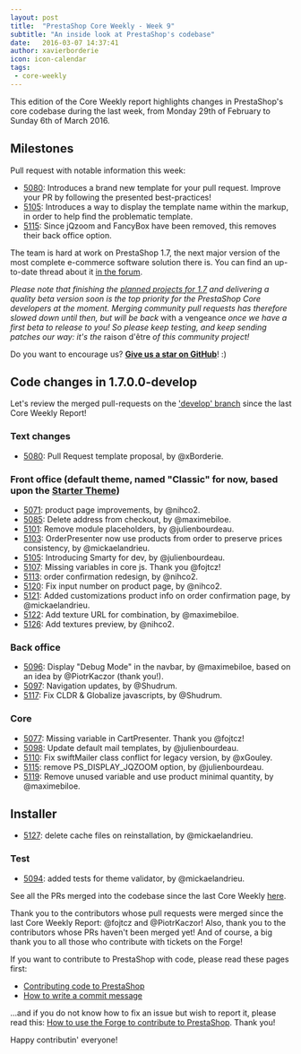 ```yaml
---
layout: post
title:  "PrestaShop Core Weekly - Week 9"
subtitle: "An inside look at PrestaShop's codebase"
date:   2016-03-07 14:37:41
author: xavierborderie
icon: icon-calendar
tags:
 - core-weekly
---
```


This edition of the Core Weekly report highlights changes in PrestaShop's core codebase during the last week, from Monday 29th of February to Sunday 6th of March 2016.


## Milestones

Pull request with notable information this week:

 * [5080](https://github.com/PrestaShop/PrestaShop/pull/5080): Introduces a brand new template for your pull request. Improve your PR by following the presented best-practices!
 * [5105](https://github.com/PrestaShop/PrestaShop/pull/5105): Introduces a way to display the template name within the markup, in order to help find the problematic template.
 * [5115](https://github.com/PrestaShop/PrestaShop/pull/5115): Since jQzoom and FancyBox have been removed, this removes their back office option.
 

The team is hard at work on PrestaShop 1.7, the next major version of the most complete e-commerce software solution there is. You can find an up-to-date thread about it [in the forum](https://www.prestashop.com/forums/topic/480580-want-to-know-more-about-17/).

_Please note that finishing the [planned projects for 1.7](http://build.prestashop.com/news/meet-prestashop-team-prestashop-1-7/) and delivering a quality beta version soon is the top priority for the PrestaShop Core developers at the moment. Merging community pull requests has therefore slowed down until then, but will be back_ with a vengeance _once we have a first beta to release to you! So please keep testing, and keep sending patches our way: it's the_ raison d'être _of this community project!_

Do you want to encourage us? **[Give us a star on GitHub](https://github.com/PrestaShop/PrestaShop)**! :)


## Code changes in 1.7.0.0-develop

Let's review the merged pull-requests on the ['develop' branch](https://github.com/PrestaShop/PrestaShop/tree/develop) since the last Core Weekly Report!


### Text changes

 * [5080](https://github.com/PrestaShop/PrestaShop/pull/5080): Pull Request template proposal, by @xBorderie.
 

### Front office (default theme, named "Classic" for now, based upon the [Starter Theme](https://github.com/PrestaShop/PrestaShop/tree/develop/themes/classic))

 * [5071](https://github.com/PrestaShop/PrestaShop/pull/5071): product page improvements, by @nihco2.
 * [5085](https://github.com/PrestaShop/PrestaShop/pull/5085): Delete address from checkout, by @maximebiloe.
 * [5101](https://github.com/PrestaShop/PrestaShop/pull/5101): Remove module placeholders, by @julienbourdeau.
 * [5103](https://github.com/PrestaShop/PrestaShop/pull/5103): OrderPresenter now use products from order to preserve prices consistency, by @mickaelandrieu.
 * [5105](https://github.com/PrestaShop/PrestaShop/pull/5105): Introducing Smarty for dev, by @julienbourdeau.
 * [5107](https://github.com/PrestaShop/PrestaShop/pull/5107): Missing variables in core js. Thank you @fojtcz!
 * [5113](https://github.com/PrestaShop/PrestaShop/pull/5113): order confirmation redesign, by @nihco2.
 * [5120](https://github.com/PrestaShop/PrestaShop/pull/5120): Fix input number on product page, by @nihco2.
 * [5121](https://github.com/PrestaShop/PrestaShop/pull/5121): Added customizations product info on order confirmation page, by @mickaelandrieu.
 * [5122](https://github.com/PrestaShop/PrestaShop/pull/5122): Add texture URL for combination, by @maximebiloe.
 * [5126](https://github.com/PrestaShop/PrestaShop/pull/5126): Add textures preview, by @nihco2.

 
### Back office

 * [5096](https://github.com/PrestaShop/PrestaShop/pull/5096): Display "Debug Mode" in the navbar, by @maximebiloe, based on an idea by @PiotrKaczor (thank you!).
 * [5097](https://github.com/PrestaShop/PrestaShop/pull/5097): Navigation updates, by @Shudrum.
 * [5117](https://github.com/PrestaShop/PrestaShop/pull/5117): Fix CLDR & Globalize javascripts, by @Shudrum.


### Core

 * [5077](https://github.com/PrestaShop/PrestaShop/pull/5077): Missing variable in CartPresenter. Thank you @fojtcz!
 * [5098](https://github.com/PrestaShop/PrestaShop/pull/5098): Update default mail templates, by @julienbourdeau.
 * [5110](https://github.com/PrestaShop/PrestaShop/pull/5110): Fix swiftMailer class conflict for legacy version, by @xGouley.
 * [5115](https://github.com/PrestaShop/PrestaShop/pull/5115): remove PS_DISPLAY_JQZOOM option, by @julienbourdeau.
 * [5119](https://github.com/PrestaShop/PrestaShop/pull/5119): Remove unused variable and use product minimal quantity, by @maximebiloe.
 
 
## Installer
 
 * [5127](https://github.com/PrestaShop/PrestaShop/pull/5127): delete cache files on reinstallation, by @mickaelandrieu.
 
 
### Test
 
 * [5094](https://github.com/PrestaShop/PrestaShop/pull/5094): added tests for theme validator, by @mickaelandrieu.
 

See all the PRs merged into the codebase since the last Core Weekly [here](https://github.com/PrestaShop/PrestaShop/pulls?utf8=%E2%9C%93&q=is%3Apr+is%3Amerged+merged%3A2016-02-29..2016-03-06+).

Thank you to the contributors whose pull requests were merged since the last Core Weekly Report: @fojtcz and @PiotrKaczor! Also, thank you to the contributors whose PRs haven't been merged yet! And of course, a big thank you to all those who contribute with tickets on the Forge!

If you want to contribute to PrestaShop with code, please read these pages first:

 * [Contributing code to PrestaShop](http://doc.prestashop.com/display/PS16/Contributing+code+to+PrestaShop)
 * [How to write a commit message](http://doc.prestashop.com/display/PS16/How+to+write+a+commit+message)

...and if you do not know how to fix an issue but wish to report it, please read this: [How to use the Forge to contribute to PrestaShop](http://doc.prestashop.com/display/PS16/How+to+use+the+Forge+to+contribute+to+PrestaShop). Thank you!

Happy contributin' everyone!
